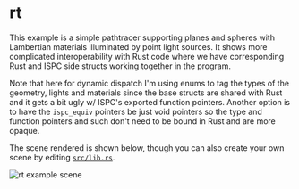 # rt

This example is a simple pathtracer supporting planes and spheres with Lambertian materials
illuminated by point light sources. It shows more complicated interoperability with Rust code
where we have corresponding Rust and ISPC side structs working together in the program.

Note that here for dynamic dispatch I'm using enums to tag the types of the geometry, lights
and materials since the base structs are shared with Rust and it gets a bit ugly w/ ISPC's exported
function pointers. Another option is to have the `ispc_equiv` pointers be just void pointers
so the type and function pointers and such don't need to be bound in Rust and are more opaque.

The scene rendered is shown below, though you can also create your own scene by editing
[`src/lib.rs`](examples/rt/src/lib.rs).

![rt example scene](http://i.imgur.com/mFPYqF6.png)

